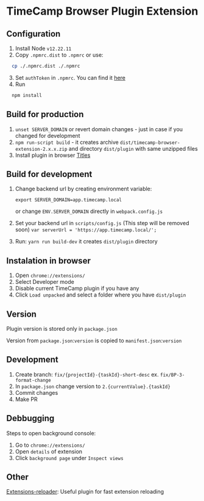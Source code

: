TimeCamp Browser Plugin Extension
===============

## Configuration
1. Install Node `v12.22.11`
2. Copy `.npmrc.dist` to `.npmrc` or use:
```bash
  cp ./.npmrc.dist ./.npmrc
```
3. Set `authToken` in `.npmrc`. You can find it [here](https://fontawesome.com/how-to-use/on-the-web/setup/using-package-managers)
4. Run
```bash
  npm install
```

## Build for production
1. `unset SERVER_DOMAIN` or revert domain changes - just in case if you changed for development
2. `npm run-script build` - it creates archive `dist/timecamp-browser-extension-2.x.x.zip` and directory `dist/plugin` with same unzipped files
3. Install plugin in browser [Titles](##InstalationInBrowser)

## Build for development
1. Change backend url by creating environment variable:

   `export SERVER_DOMAIN=app.timecamp.local`

   or change `ENV.SERVER_DOMAIN` directly in `webpack.config.js`
2. Set your backend url in `scripts/config.js` (This step will be removed soon)
   `var serverUrl = 'https://app.timecamp.local/';`
3. Run: `yarn run build-dev` it creates `dist/plugin` directory

## Instalation in browser
1. Open `chrome://extensions/`
2. Select Developer mode
3. Disable current TimeCamp plugin if you have any
4. Click `Load unpacked` and select a folder where you have `dist/plugin`

## Version
Plugin version is stored only in `package.json`

Version from `package.json`:`version` is copied to `manifest.json`:`version`

## Development
1. Create branch: `fix/{projectId}-{taskId}-short-desc` ex. `fix/BP-3-format-change`
2. In `package.json` change version to `2.{currentValue}.{taskId}`
3. Commit changes
4. Make PR

## Debbugging
Steps to open background console:
1. Go to `chrome://extensions/`
2. Open `details` of extension
3. Click `background page` under `Inspect views`

## Other
[Extensions-reloader](https://chrome.google.com/webstore/detail/extensions-reloader/fimgfedafeadlieiabdeeaodndnlbhid): Useful plugin for fast extension reloading